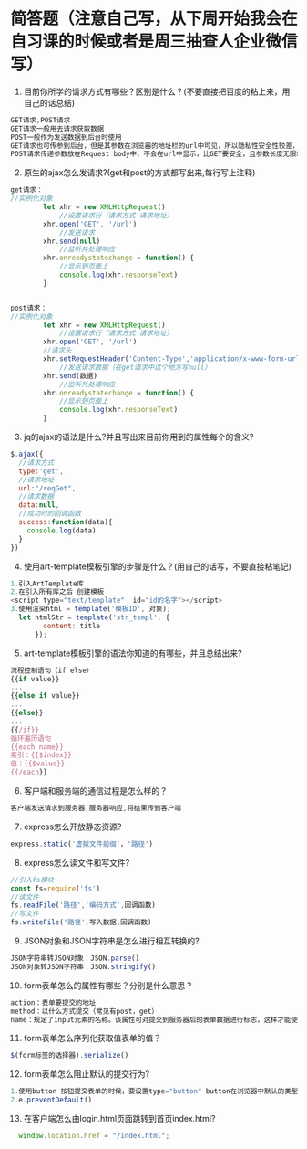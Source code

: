 # 简答题（注意自己写，从下周开始我会在自习课的时候或者是周三抽查人企业微信写）

1. 目前你所学的请求方式有哪些？区别是什么？(不要直接把百度的粘上来，用自己的话总结)
```js
GET请求,POST请求
GET请求一般用去请求获取数据
POST一般作为发送数据到后台时使用
GET请求也可传参到后台，但是其参数在浏览器的地址栏的url中可见，所以隐私性安全性较差，且参数长度也是有限制的
POST请求传递参数放在Request body中，不会在url中显示，比GET要安全，且参数长度无限制
```

2. 原生的ajax怎么发请求?(get和post的方式都写出来,每行写上注释)
```js
get请求：
//实例化对象
        let xhr = new XMLHttpRequest()
            //设置请求行（请求方式 请求地址）
        xhr.open('GET', '/url')
            //发送请求
        xhr.send(null)
            //监听并处理响应
        xhr.onreadystatechange = function() {
            //显示到页面上
            console.log(xhr.responseText)
        }


post请求：
//实例化对象
        let xhr = new XMLHttpRequest()
            //设置请求行（请求方式 请求地址）
        xhr.open('GET', '/url')
        //请求头
        xhr.setRequestHeader('Content-Type','application/x-www-form-urlencoded')
            //发送请求数据（在get请求中这个地方写null）
        xhr.send(数据)
            //监听并处理响应
        xhr.onreadystatechange = function() {
            //显示到页面上
            console.log(xhr.responseText)
        }
```

3. jq的ajax的语法是什么?并且写出来目前你用到的属性每个的含义?
```js
$.ajax({
  //请求方式
  type:'get',
  //请求地址
  url:"/reqGet",
  //请求数据
  data:null,
  //成功时的回调函数
  success:function(data){
    console.log(data)
  }
})
```

4. 使用art-template模板引擎的步骤是什么？(用自己的话写，不要直接粘笔记)
```js
1.引入ArtTemplate库
2.在引入所有库之后 创建模板
<script type="text/template"  id="id的名字"></script>
3.使用渲染html = template('模板ID', 对象);
  let htmlStr = template('str_templ', {
        content: title
      });
```

5. art-template模板引擎的语法你知道的有哪些，并且总结出来?
```js
流程控制语句（if else）
{{if value}}
...
{{else if value}}
...
{{else}}
...
{{/if}}
循环遍历语句
{{each name}}
索引：{{$index}}
值：{{$value}}
{{/each}}
```

6. 客户端和服务端的通信过程是怎么样的？
```js
客户端发送请求到服务器,服务器响应,将结果传到客户端
```

7. express怎么开放静态资源?
```js
express.static('虚拟文件前缀'，'路径')
```

8. express怎么读文件和写文件?
```js
//引入fs模块
const fs=require('fs')
//读文件
fs.readFile('路径','编码方式',回调函数)
//写文件
fs.writeFile('路径',写入数据,回调函数)
```

9. JSON对象和JSON字符串是怎么进行相互转换的?
```js
JSON字符串转JSON对象：JSON.parse()
JSON对象转JSON字符串：JSON.stringify()
```

10. form表单怎么的属性有哪些？分别是什么意思？
```js
action：表单要提交的地址
method：以什么方式提交（常见有post，get）
name：规定了input元素的名称。该属性可对提交到服务器后的表单数据进行标志，这样才能使表单元素在提交时传递其值。
```

11. form表单怎么序列化获取值表单的值？
```js
$(form标签的选择器).serialize()
```

12. form表单怎么阻止默认的提交行为?
```js
1.使用button 按钮提交表单的时候，要设置type="button" button在浏览器中默认的类型为submit；
2.e.preventDefault()
```

13. 在客户端怎么由login.html页面跳转到首页index.html?
```js
  window.location.href = "/index.html";
```
